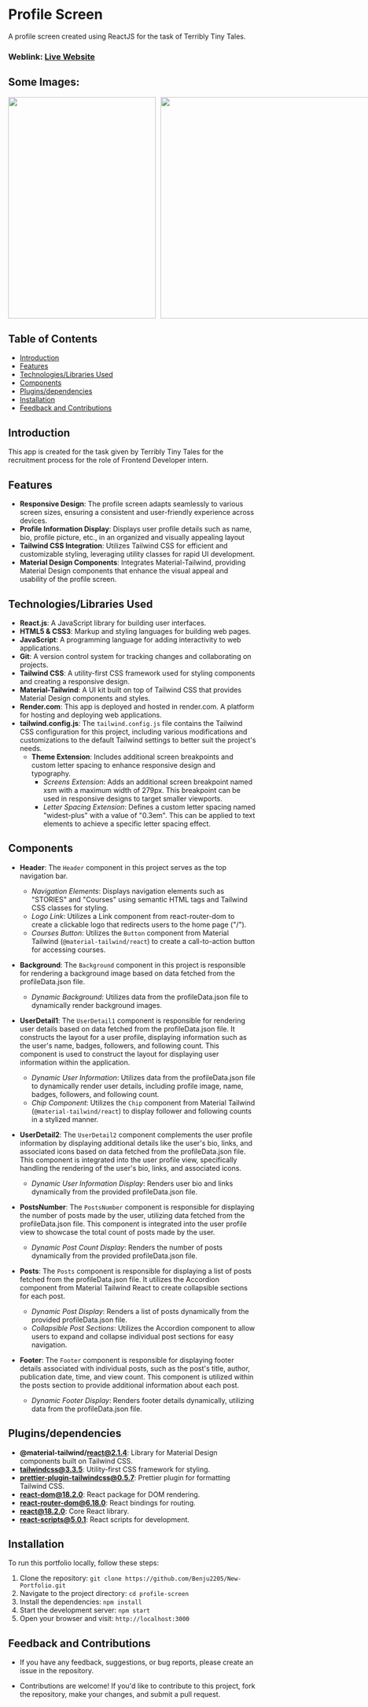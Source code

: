 
# Profile Screen
A profile screen created using ReactJS for the task of Terribly Tiny Tales.

### Weblink: [Live Website](https://benju2205-ttt.onrender.com)
## Some Images:
<div style="display: flex;">
<img width="450px;" src="https://github.com/Benju2205/terribly_tiny_tales/assets/120126423/08f134c6-0424-4200-939e-5d8c4fe80d39" style="width: 300px; height: 450px; object-fit: cover; margin-right: 10px;"/>
<img width="450px;" src="https://github.com/Benju2205/terribly_tiny_tales/assets/120126423/2a2a55db-d8f6-498d-8c78-4f657f700864" style="width: 450px; height: 450px; object-fit: cover; margin-right: 10px;"/>
<img width="450px;" src="https://github.com/Benju2205/terribly_tiny_tales/assets/120126423/058a8cce-b216-488c-9c48-b43c360a0f52" style="width: 450px; height: 300px; object-fit: cover; margin-right: 10px;"/>
<img width="450px;" src="https://github.com/Benju2205/terribly_tiny_tales/assets/120126423/38bfe1d5-2741-40d8-ad2a-97396de46141" style="width: 450px; height: 300px; object-fit: cover; margin-right: 10px;"/>
</div>


## Table of Contents
- [Introduction](#introduction)
- [Features](#features)
- [Technologies/Libraries Used](#technologies-used)
- [Components](#components)
- [Plugins/dependencies](#usage)
- [Installation](#installation)
- [Feedback and Contributions](#contributions)

## Introduction
This app is created for the task given by Terribly Tiny Tales for the recruitment process for the role of Frontend Developer intern.

## Features
- **Responsive Design**: The profile screen adapts seamlessly to various screen sizes, ensuring a consistent and user-friendly experience across devices.
- **Profile Information Display**: Displays user profile details such as name, bio, profile picture, etc., in an organized and visually appealing layout
- **Tailwind CSS Integration**: Utilizes Tailwind CSS for efficient and customizable styling, leveraging utility classes for rapid UI development.
- **Material Design Components**: Integrates Material-Tailwind, providing Material Design components that enhance the visual appeal and usability of the profile screen.

## Technologies/Libraries Used
- **React.js**: A JavaScript library for building user interfaces.
- **HTML5 & CSS3**: Markup and styling languages for building web pages.
- **JavaScript**: A programming language for adding interactivity to web applications.
- **Git**: A version control system for tracking changes and collaborating on projects.
- **Tailwind CSS**: A utility-first CSS framework used for styling components and creating a responsive design.
- **Material-Tailwind**: A UI kit built on top of Tailwind CSS that provides Material Design components and styles.
- **Render.com**: This app is deployed and hosted in render.com. A platform for hosting and deploying web applications. 
- **tailwind.config.js**: The `tailwind.config.js` file contains the Tailwind CSS configuration for this project, including various modifications and customizations to the default Tailwind settings to better suit the project's needs.
  - **Theme Extension**: Includes additional screen breakpoints and custom letter spacing to enhance responsive design and typography.
    - *Screens Extension*: Adds an additional screen breakpoint named xsm with a maximum width of 279px. This breakpoint can be used in responsive designs to target smaller viewports.
    - *Letter Spacing Extension*: Defines a custom letter spacing named "widest-plus" with a value of "0.3em". This can be applied to text elements to achieve a specific letter spacing effect.

## Components
- **Header**: The `Header` component in this project serves as the top navigation bar.
    - *Navigation Elements*: Displays navigation elements such as "STORIES" and "Courses" using semantic HTML tags and Tailwind CSS classes for styling.
    - *Logo Link*: Utilizes a Link component from react-router-dom to create a clickable logo that redirects users to the home page ("/").
    - *Courses Button*: Utilizes the `Button` component from Material Tailwind (`@material-tailwind/react`) to create a call-to-action button for accessing courses.


- **Background**: The `Background` component in this project is responsible for rendering a background image based on data fetched from the profileData.json file.
    - *Dynamic Background*: Utilizes data from the profileData.json file to dynamically render background images.
- **UserDetail1**: The `UserDetail1` component is responsible for rendering user details based on data fetched from the profileData.json file. It constructs the layout for a user profile, displaying information such as the user's name, badges, followers, and following count. This component is used to construct the layout for displaying user information within the application.
    - *Dynamic User Information*: Utilizes data from the profileData.json file to dynamically render user details, including profile image, name, badges, followers, and following count.
    - *Chip Component*: Utilizes the `Chip` component from Material Tailwind (`@material-tailwind/react`) to display follower and following counts in a stylized manner.
- **UserDetail2**: The `UserDetail2` component complements the user profile information by displaying additional details like the user's bio, links, and associated icons based on data fetched from the profileData.json file. This component is integrated into the user profile view, specifically handling the rendering of the user's bio, links, and associated icons.
    - *Dynamic User Information Display*: Renders user bio and links dynamically from the provided profileData.json file.
- **PostsNumber**: The `PostsNumber` component is responsible for displaying the number of posts made by the user, utilizing data fetched from the profileData.json file. This component is integrated into the user profile view to showcase the total count of posts made by the user.
    - *Dynamic Post Count Display*: Renders the number of posts dynamically from the provided profileData.json file.
- **Posts**: The `Posts` component is responsible for displaying a list of posts fetched from the profileData.json file. It utilizes the Accordion component from Material Tailwind React to create collapsible sections for each post.
    - *Dynamic Post Display*: Renders a list of posts dynamically from the provided profileData.json file.
    - *Collapsible Post Sections*: Utilizes the Accordion component to allow users to expand and collapse individual post sections for easy navigation.
- **Footer**: The `Footer` component is responsible for displaying footer details associated with individual posts, such as the post's title, author, publication date, time, and view count. This component is utilized within the posts section to provide additional information about each post.
    - *Dynamic Footer Display*: Renders footer details dynamically, utilizing data from the profileData.json file.

## Plugins/dependencies
- **@material-tailwind/react@2.1.4**: Library for Material Design components built on Tailwind CSS.
- **tailwindcss@3.3.5**: Utility-first CSS framework for styling.
- **prettier-plugin-tailwindcss@0.5.7**: Prettier plugin for formatting Tailwind CSS.
- **react-dom@18.2.0**: React package for DOM rendering.
- **react-router-dom@6.18.0**: React bindings for routing.
- **react@18.2.0**: Core React library.
- **react-scripts@5.0.1**: React scripts for development.

## Installation
To run this portfolio locally, follow these steps:

1. Clone the repository: `git clone https://github.com/Benju2205/New-Portfolio.git`
2. Navigate to the project directory: `cd profile-screen`
3. Install the dependencies: `npm install`
4. Start the development server: `npm start`
5. Open your browser and visit: `http://localhost:3000`

## Feedback and Contributions
- If you have any feedback, suggestions, or bug reports, please create an issue in the repository.

- Contributions are welcome! If you'd like to contribute to this project, fork the repository, make your changes, and submit a pull request.

